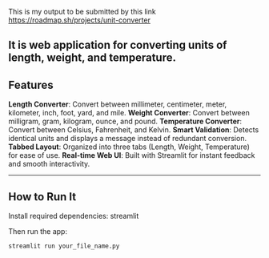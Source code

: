 This is my output to be submitted by this link https://roadmap.sh/projects/unit-converter

It is web application for converting units of length, weight, and temperature.
---

## Features
  **Length Converter**: Convert between millimeter, centimeter, meter, kilometer, inch, foot, yard, and mile.
  **Weight Converter**: Convert between milligram, gram, kilogram, ounce, and pound.
  **Temperature Converter**: Convert between Celsius, Fahrenheit, and Kelvin.
  **Smart Validation**: Detects identical units and displays a message instead of redundant conversion.
  **Tabbed Layout**: Organized into three tabs (Length, Weight, Temperature) for ease of use.
  **Real-time Web UI**: Built with Streamlit for instant feedback and smooth interactivity.

---

## How to Run It
Install required dependencies:
  streamlit

Then run the app:
```bash
streamlit run your_file_name.py
```

